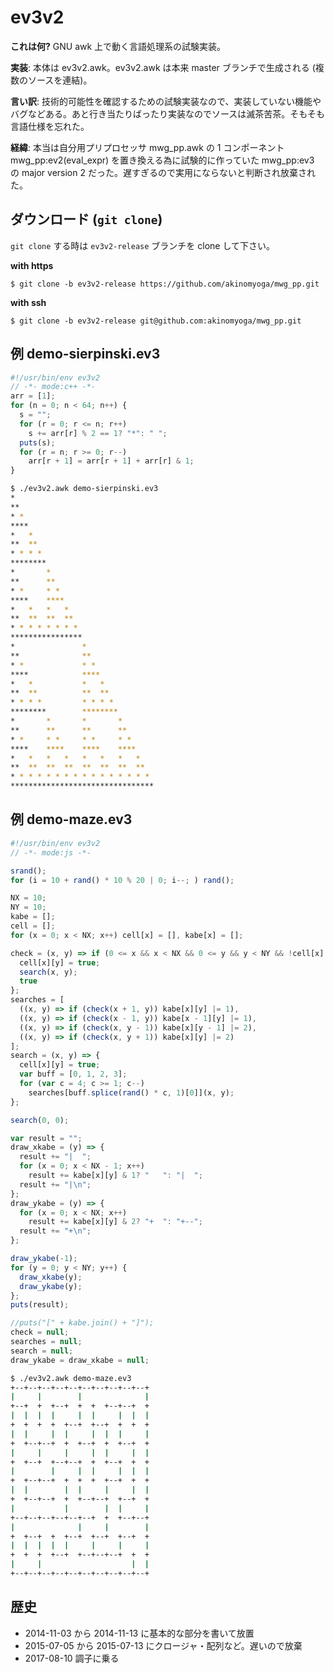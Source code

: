 # ev3v2

**これは何?** GNU awk 上で動く言語処理系の試験実装。

**実装**: 本体は ev3v2.awk。ev3v2.awk は本来 master ブランチで生成される (複数のソースを連結)。

**言い訳**: 技術的可能性を確認するための試験実装なので、実装していない機能やバグなどある。あと行き当たりばったり実装なのでソースは滅茶苦茶。そもそも言語仕様を忘れた。

**経緯**: 本当は自分用プリプロセッサ mwg_pp.awk の 1 コンポーネント mwg_pp:ev2(eval_expr) を置き換える為に試験的に作っていた mwg_pp:ev3 の major version 2 だった。遅すぎるので実用にならないと判断され放棄された。

## ダウンロード (`git clone`)

`git clone` する時は `ev3v2-release` ブランチを clone して下さい。

**with https**

```console
$ git clone -b ev3v2-release https://github.com/akinomyoga/mwg_pp.git
```

**with ssh**

```console
$ git clone -b ev3v2-release git@github.com:akinomyoga/mwg_pp.git
```

## 例 demo-sierpinski.ev3

```js
#!/usr/bin/env ev3v2
// -*- mode:c++ -*-
arr = [1];
for (n = 0; n < 64; n++) {
  s = "";
  for (r = 0; r <= n; r++)
    s += arr[r] % 2 == 1? "*": " ";
  puts(s);
  for (r = n; r >= 0; r--)
    arr[r + 1] = arr[r + 1] + arr[r] & 1;
}
```

```sh
$ ./ev3v2.awk demo-sierpinski.ev3
*
**
* *
****
*   *
**  **
* * * *
********
*       *
**      **
* *     * *
****    ****
*   *   *   *
**  **  **  **
* * * * * * * *
****************
*               *
**              **
* *             * *
****            ****
*   *           *   *
**  **          **  **
* * * *         * * * *
********        ********
*       *       *       *
**      **      **      **
* *     * *     * *     * *
****    ****    ****    ****
*   *   *   *   *   *   *   *
**  **  **  **  **  **  **  **
* * * * * * * * * * * * * * * *
********************************

```

## 例 demo-maze.ev3

```js
#!/usr/bin/env ev3v2
// -*- mode:js -*-

srand();
for (i = 10 + rand() * 10 % 20 | 0; i--; ) rand();

NX = 10;
NY = 10;
kabe = [];
cell = [];
for (x = 0; x < NX; x++) cell[x] = [], kabe[x] = [];

check = (x, y) => if (0 <= x && x < NX && 0 <= y && y < NY && !cell[x][y]) {
  cell[x][y] = true;
  search(x, y);
  true
};
searches = [
  ((x, y) => if (check(x + 1, y)) kabe[x][y] |= 1),
  ((x, y) => if (check(x - 1, y)) kabe[x - 1][y] |= 1),
  ((x, y) => if (check(x, y - 1)) kabe[x][y - 1] |= 2),
  ((x, y) => if (check(x, y + 1)) kabe[x][y] |= 2)
];
search = (x, y) => {
  cell[x][y] = true;
  var buff = [0, 1, 2, 3];
  for (var c = 4; c >= 1; c--)
    searches[buff.splice(rand() * c, 1)[0]](x, y);
};

search(0, 0);

var result = "";
draw_xkabe = (y) => {
  result += "|  ";
  for (x = 0; x < NX - 1; x++)
    result += kabe[x][y] & 1? "   ": "|  ";
  result += "|\n";
};
draw_ykabe = (y) => {
  for (x = 0; x < NX; x++)
    result += kabe[x][y] & 2? "+  ": "+--";
  result += "+\n";
};

draw_ykabe(-1);
for (y = 0; y < NY; y++) {
  draw_xkabe(y);
  draw_ykabe(y);
};
puts(result);

//puts("[" + kabe.join() + "]");
check = null;
searches = null;
search = null;
draw_ykabe = draw_xkabe = null;

```

```sh
$ ./ev3v2.awk demo-maze.ev3
+--+--+--+--+--+--+--+--+--+--+
|     |        |              |
+--+  +  +--+  +  +  +--+--+  +
|  |  |  |     |  |     |  |  |
+  +  +  +  +--+  +--+  +  +  +
|  |     |  |     |  |  |     |
+  +--+--+  +  +--+  +  +--+  +
|     |     |     |  |     |  |
+  +--+  +--+--+  +  +--+  +  +
|        |     |  |     |  |  |
+  +--+--+  +  +  +  +--+  +  +
|  |        |  |     |     |  |
+  +--+--+  +  +--+--+  +--+  +
|           |        |  |     |
+--+--+--+--+--+--+  +  +--+--+
|              |     |        |
+  +--+  +  +--+  +--+  +--+  +
|  |  |  |  |     |     |     |
+  +  +  +--+  +--+--+--+  +  +
|     |                    |  |
+--+--+--+--+--+--+--+--+--+--+

```

## 歴史

- 2014-11-03 から 2014-11-13 に基本的な部分を書いて放置
- 2015-07-05 から 2015-07-13 にクロージャ・配列など。遅いので放棄
- 2017-08-10 調子に乗る
